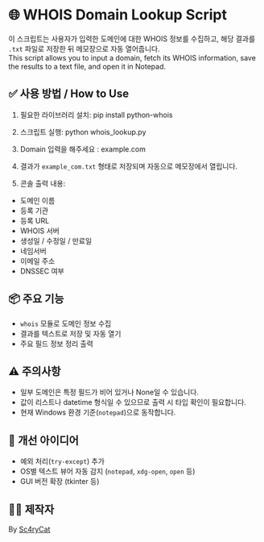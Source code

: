 # 🌐 WHOIS Domain Lookup Script

이 스크립트는 사용자가 입력한 도메인에 대한 WHOIS 정보를 수집하고, 해당 결과를 `.txt` 파일로 저장한 뒤 메모장으로 자동 열어줍니다.  
This script allows you to input a domain, fetch its WHOIS information, save the results to a text file, and open it in Notepad.

## ✅ 사용 방법 / How to Use

1. 필요한 라이브러리 설치: pip install python-whois

2. 스크립트 실행: python whois_lookup.py

3. Domain 입력을 해주세요 : example.com

4. 결과가 `example_com.txt` 형태로 저장되며 자동으로 메모장에서 열립니다.

5. 콘솔 출력 내용:
- 도메인 이름
- 등록 기관
- 등록 URL
- WHOIS 서버
- 생성일 / 수정일 / 만료일
- 네임서버
- 이메일 주소
- DNSSEC 여부


## 📦 주요 기능

- `whois` 모듈로 도메인 정보 수집
- 결과를 텍스트로 저장 및 자동 열기
- 주요 필드 정보 정리 출력

## ⚠️ 주의사항

- 일부 도메인은 특정 필드가 비어 있거나 None일 수 있습니다.
- 값이 리스트나 datetime 형식일 수 있으므로 출력 시 타입 확인이 필요합니다.
- 현재 Windows 환경 기준(`notepad`)으로 동작합니다.

## 🔧 개선 아이디어

- 예외 처리(`try-except`) 추가
- OS별 텍스트 뷰어 자동 감지 (`notepad`, `xdg-open`, `open` 등)
- GUI 버전 확장 (tkinter 등)

## 🧑‍💻 제작자

By [Sc4ryCat](https://github.com/Sc4ryCat)



